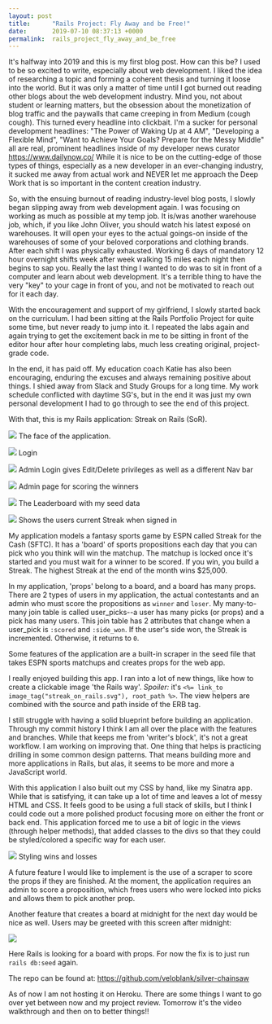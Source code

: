 ```yaml
---
layout: post
title:      "Rails Project: Fly Away and be Free!"
date:       2019-07-10 08:37:13 +0000
permalink:  rails_project_fly_away_and_be_free
---
```



It's halfway into 2019 and this is my first blog post. How can this be? I used to be so excited to write, especially about web development. I liked the idea of researching a topic and forming a coherent thesis and turning it loose into the world. But it was only a matter of time until I got burned out reading other blogs about the web development industry. Mind you, not about student or learning matters, but the obsession about the monetization of blog traffic and the paywalls that came creeping in from Medium (cough cough). This turned every headline into clickbait. I'm a sucker for personal development headlines: "The Power of Waking Up at 4 AM", "Developing a Flexible Mind", "Want to Achieve Your Goals? Prepare for the Messy Middle" all are real, prominent headlines inside of my developer news curator https://www.dailynow.co/ While it is nice to be on the cutting-edge of those types of things, especially as a new developer in an ever-changing industry, it sucked me away from actual work and NEVER let me approach the Deep Work that is so important in the content creation industry.

So, with the ensuing burnout of reading industry-level blog posts, I slowly began slipping away from web development again. I was focusing on working as much as possible at my temp job. It is/was another warehouse job, which, if you like John Oliver, you should watch his latest exposé on warehouses. It will open your eyes to the actual goings-on inside of the warehouses of some of your beloved corporations and clothing brands. After each shift I was physically exhausted. Working 6 days of mandatory 12 hour overnight shifts week after week walking 15 miles each night then begins to sap you. Really the last thing I wanted to do was to sit in front of a computer and learn about web development. It's a terrible thing to have the very "key" to your cage in front of you, and not be motivated to reach out for it each day.

With the encouragement and support of my girlfriend, I slowly started back on the curriculum. I had been sitting at the Rails Portfolio Project for quite some time, but never ready to jump into it. I repeated the labs again and again trying to get the excitement back in me to be sitting in front of the editor hour after hour completing labs, much less creating original, project-grade code.

In the end, it has paid off. My education coach Katie has also been encouraging, enduring the excuses and always remaining positive about things. I shied away from Slack and Study Groups for a long time. My work schedule conflicted with daytime SG's, but in the end it was just my own personal development I had to go through to see the end of this project.

With that, this is my Rails application: Streak on Rails (SoR).

![](https://i.imgur.com/puGZ06y.png)
The face of the application.

![](https://i.imgur.com/SplguPi.png)
Login

![](https://i.imgur.com/eBljDwD.png)
Admin Login gives Edit/Delete privileges as well as a different Nav bar

![](https://i.imgur.com/6xXVNdv.png)
Admin page for scoring the winners

![](https://i.imgur.com/h8uXWWY.png)
The Leaderboard with my seed data


![](https://i.imgur.com/lLiHy55.png)
Shows the users current Streak when signed in

My application models a fantasy sports game by ESPN called Streak for the Cash (SFTC). It has a 'board' of sports propositions each day that you can pick who you think will win the matchup. The matchup is locked once it's started and you must wait for a winner to be scored. If you win, you build a Streak. The highest Streak at the end of the month wins $25,000.

In my application, 'props' belong to a board, and a board has many props. There are 2 types of users in my application, the actual contestants and an admin who must score the propositions as ```winner``` and ```loser```. My many-to-many join table is called user_picks--a user has many picks (or props) and a pick has many users. This join table has 2 attributes that change when a user_pick is ```:scored``` and ```:side_won```. If the user's side won, the Streak is incremented. Otherwise, it returns to ```0```.

Some features of the application are a built-in scraper in the seed file that takes ESPN sports matchups and creates props for the web app.

I really enjoyed building this app. I ran into a lot of new things, like how to create a clickable image 'the Rails way'. *Spoiler:* it's ```<%= link_to image_tag("streak_on_rails.svg"), root_path %>```. The view helpers are combined with the source and path inside of the ERB tag.

I still struggle with having a solid blueprint before building an application. Through my commit history I think I am all over the place with the features and branches. While that keeps me from 'writer's block', it's not a great workflow. I am working on improving that. One thing that helps is practicing drilling in some common design patterns. That means building more and more applications in Rails, but alas, it seems to be more and more a JavaScript world.

With this application I also built out my CSS by hand, like my Sinatra app. While that is satisfying, it can take up a lot of time and leaves a lot of messy HTML and CSS. It feels good to be using a full stack of skills, but I think I could code out a more polished product focusing more on either the front or back end. This application forced me to use a bit of logic in the views (through helper methods), that added classes to the divs so that they could be styled/colored a specific way for each user.

![](https://i.imgur.com/MdLHIKV.png)
Styling wins and losses

A future feature I would like to implement is the use of a scraper to score the props if they are finished. At the moment, the application requires an admin to score a proposition, which frees users who were locked into picks and allows them to pick another prop.

Another feature that creates a board at midnight for the next day would be nice as well. Users may be greeted with this screen after midnight:

![](https://i.imgur.com/uUeKR0G.png)

Here Rails is looking for a board with props. For now the fix is to just run ```rails db:seed``` again.

The repo can be found at: https://github.com/veloblank/silver-chainsaw

As of now I am not hosting it on Heroku. There are some things I want to go over yet between now and my project review. Tomorrow it's the video walkthrough and then on to better things!!

